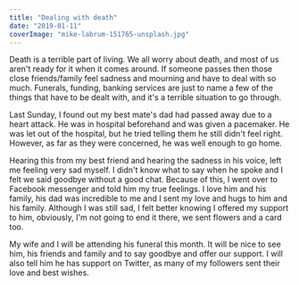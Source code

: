 ```yaml
---
title: "Dealing with death"
date: "2019-01-11"
coverImage: "mike-labrum-151765-unsplash.jpg"
---
```


Death is a terrible part of living. We all worry about death, and most of us aren't ready for it when it comes around. If someone passes then those close friends/family feel sadness and mourning and have to deal with so much. Funerals, funding, banking services are just to name a few of the things that have to be dealt with, and it's a terrible situation to go through.

Last Sunday, I found out my best mate's dad had passed away due to a heart attack. He was in hospital beforehand and was given a pacemaker. He was let out of the hospital, but he tried telling them he still didn't feel right. However, as far as they were concerned, he was well enough to go home.

Hearing this from my best friend and hearing the sadness in his voice, left me feeling very sad myself. I didn't know what to say when he spoke and I felt we said goodbye without a good chat. Because of this, I went over to Facebook messenger and told him my true feelings. I love him and his family, his dad was incredible to me and I sent my love and hugs to him and his family. Although I was still sad, I felt better knowing I offered my support to him, obviously, I'm not going to end it there, we sent flowers and a card too.

My wife and I will be attending his funeral this month. It will be nice to see him, his friends and family and to say goodbye and offer our support. I will also tell him he has support on Twitter, as many of my followers sent their love and best wishes.
